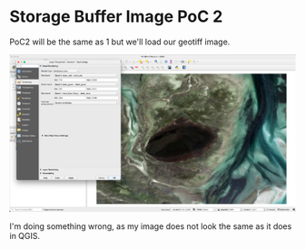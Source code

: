 # Storage Buffer Image PoC 2

PoC2 will be the same as 1 but we'll load our geotiff image.

![qgis-screenshot](./readme-assets/screenshot-qgis.png)

I'm doing something wrong, as my image does not look the same as it does in QGIS.
